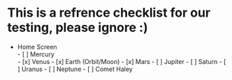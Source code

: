 # This is a refrence checklist for our testing, please ignore :)


<ul>

<li>Home Screen</li>
- [ ] Mercury <br>
      - [x] Venus
       - [x] Earth (Orbit/Moon)
    - [x] Mars
    - [ ] Jupiter
- [ ] Saturn
- [ ] Uranus
- [ ] Neptune
- [ ] Comet Haley


</ul>
